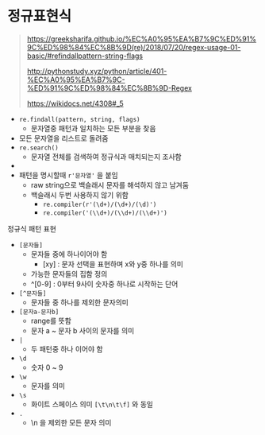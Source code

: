 # 정규표현식

> https://greeksharifa.github.io/%EC%A0%95%EA%B7%9C%ED%91%9C%ED%98%84%EC%8B%9D(re)/2018/07/20/regex-usage-01-basic/#refindallpattern-string-flags
>
> http://pythonstudy.xyz/python/article/401-%EC%A0%95%EA%B7%9C-%ED%91%9C%ED%98%84%EC%8B%9D-Regex
>
> https://wikidocs.net/4308#_5

- `re.findall(pattern, string, flags)`
  - 문자열중 패턴과 일치하는 모든 부분을 찾음
- 모든 문자열을 리스트로 돌려줌
- `re.search()`
  - 문자열 전체를 검색하여 정규식과 매치되는지 조사함
- 
- 패턴을 명시할때 `r'문자열'` 을 붙임
  - raw string으로 백슬래시 문자를 해석하지 않고 남겨둠
  - 백슬래시 두번 사용하지 않기 위함
    - `re.compiler(r'(\d+)/(\d+)/(\d)')`
    - `re.compiler('(\\d+)/(\\d+)/(\\d+)')`

정규식 패턴 표현

- `[문자들]`
  - 문자들 중에 하나이어야 함
    - [xy] : 문자 선택을 표현하며 x와 y중 하나를 의미
  - 가능한 문자들의 집함 정의
  - ^[0-9] : 0부터 9사이 숫자중 하나로 시작하는 단어
- `[^문자들]`
  - 문자들 중 하나를 제외한 문자의미
- `[문자a-문자b]`
  - range를 뜻함
  - 문자 a ~ 문자 b 사이의 문자를 의미
- `|`
  - 두 패턴중 하나 이어야 함
- `\d`
  - 숫자 0 ~ 9
- `\w`
  - 문자를 의미
- `\s`
  - 화이트 스페이스 의미 `[\t\n\t\f]` 와 동일
- `.`
  - \n 을 제외한 모든 문자 의미


